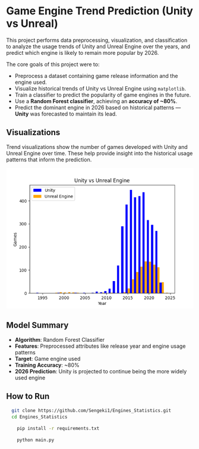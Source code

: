 # Game Engine Trend Prediction (Unity vs Unreal)

This project performs data preprocessing, visualization, and classification to analyze the usage trends of Unity and Unreal Engine over the years, and predict which engine is likely to remain more popular by 2026.

The core goals of this project were to:
- Preprocess a dataset containing game release information and the engine used.
- Visualize historical trends of Unity vs Unreal Engine using `matplotlib`.
- Train a classifier to predict the popularity of game engines in the future.
- Use a **Random Forest classifier**, achieving an **accuracy of ~80%**.
- Predict the dominant engine in 2026 based on historical patterns — **Unity** was forecasted to maintain its lead.

## Visualizations

Trend visualizations show the number of games developed with Unity and Unreal Engine over time. These help provide insight into the historical usage patterns that inform the prediction.

<p align="center">
  <img src="exports/figure.png" alt="Engine Trends Plot" width="600"/>
</p>

## Model Summary

- **Algorithm**: Random Forest Classifier  
- **Features**: Preprocessed attributes like release year and engine usage patterns  
- **Target**: Game engine used  
- **Training Accuracy**: ~80%  
- **2026 Prediction**: Unity is projected to continue being the more widely used engine

## How to Run

 ```bash
   git clone https://github.com/Sengeki1/Engines_Statistics.git
   cd Engines_Statistics
```

```bash
    pip install -r requirements.txt
```

```bash
    python main.py
```